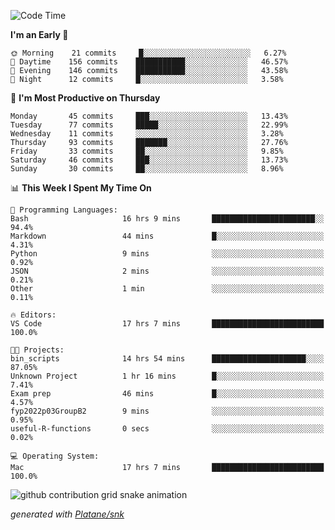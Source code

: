 <!--START_SECTION:waka-->
![Code Time](http://img.shields.io/badge/Code%20Time-109%20hrs%2034%20mins-blue)

**I'm an Early 🐤** 

```text
🌞 Morning    21 commits     █░░░░░░░░░░░░░░░░░░░░░░░░   6.27% 
🌆 Daytime    156 commits    ███████████░░░░░░░░░░░░░░   46.57% 
🌃 Evening    146 commits    ███████████░░░░░░░░░░░░░░   43.58% 
🌙 Night      12 commits     █░░░░░░░░░░░░░░░░░░░░░░░░   3.58%

```
📅 **I'm Most Productive on Thursday** 

```text
Monday       45 commits     ███░░░░░░░░░░░░░░░░░░░░░░   13.43% 
Tuesday      77 commits     █████░░░░░░░░░░░░░░░░░░░░   22.99% 
Wednesday    11 commits     ░░░░░░░░░░░░░░░░░░░░░░░░░   3.28% 
Thursday     93 commits     ███████░░░░░░░░░░░░░░░░░░   27.76% 
Friday       33 commits     ██░░░░░░░░░░░░░░░░░░░░░░░   9.85% 
Saturday     46 commits     ███░░░░░░░░░░░░░░░░░░░░░░   13.73% 
Sunday       30 commits     ██░░░░░░░░░░░░░░░░░░░░░░░   8.96%

```


📊 **This Week I Spent My Time On** 

```text
💬 Programming Languages: 
Bash                     16 hrs 9 mins       ███████████████████████░░   94.4% 
Markdown                 44 mins             █░░░░░░░░░░░░░░░░░░░░░░░░   4.31% 
Python                   9 mins              ░░░░░░░░░░░░░░░░░░░░░░░░░   0.92% 
JSON                     2 mins              ░░░░░░░░░░░░░░░░░░░░░░░░░   0.21% 
Other                    1 min               ░░░░░░░░░░░░░░░░░░░░░░░░░   0.11%

🔥 Editors: 
VS Code                  17 hrs 7 mins       █████████████████████████   100.0%

🐱‍💻 Projects: 
bin_scripts              14 hrs 54 mins      █████████████████████░░░░   87.05% 
Unknown Project          1 hr 16 mins        █░░░░░░░░░░░░░░░░░░░░░░░░   7.41% 
Exam prep                46 mins             █░░░░░░░░░░░░░░░░░░░░░░░░   4.57% 
fyp2022p03GroupB2        9 mins              ░░░░░░░░░░░░░░░░░░░░░░░░░   0.95% 
useful-R-functions       0 secs              ░░░░░░░░░░░░░░░░░░░░░░░░░   0.02%

💻 Operating System: 
Mac                      17 hrs 7 mins       █████████████████████████   100.0%

```


<!--END_SECTION:waka-->


<!--Snake Game-->
![github contribution grid snake animation](https://raw.githubusercontent.com/viggo-gascou/viggo-gascou/output/github-contribution-grid-snake.svg)

_generated with [Platane/snk](https://github.com/Platane/snk)_
<!--Snake Game-->

